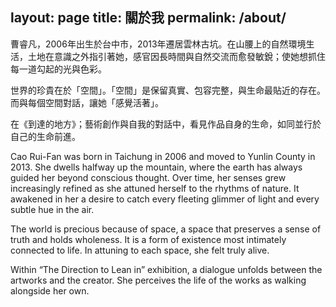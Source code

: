 
layout: page
title: 關於我
permalink: /about/
---

曹睿凡，2006年出生於台中市，2013年遷居雲林古坑。在山腰上的自然環境生活，土地在意識之外指引著她，感官因長時間與自然交流而愈發敏銳；使她想抓住每一道勾起的光與色彩。

世界的珍貴在於「空間」。「空間」是保留真實、包容完整，與生命最貼近的存在。而與每個空間對話，讓她「感覺活著」。

在《到達的地方》；藝術創作與自我的對話中，看見作品自身的生命，如同並行於自己的生命前進。

Cao Rui-Fan was born in Taichung in 2006 and moved to Yunlin County in 2013. She dwells halfway up the mountain, where the earth has always guided her beyond conscious thought. Over time, her senses grew increasingly refined as she attuned herself to the rhythms of nature. It awakened in her a desire to catch every fleeting glimmer of light and every subtle hue in the air.

The world is precious because of space, a space that preserves a sense of truth and holds wholeness. It is a form of existence most intimately connected to life. In attuning to each space, she felt truly alive. 

Within “The Direction to Lean in” exhibition, a dialogue unfolds between the artworks and the creator. She perceives the life of the works as walking alongside her own.

